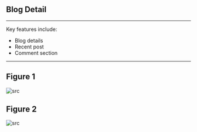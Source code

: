 ## Blog Detail
---
Key features  include:

- Blog details
- Recent post
- Comment section

---

## Figure 1
 
 ![src](/assets/dashkit/blog-detail-1.jpeg)

 ## Figure 2
 
 ![src](/assets/dashkit/blog-detail-2.jpeg)

